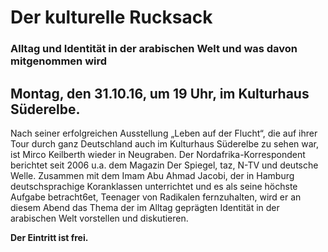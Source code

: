 # Der kulturelle Rucksack

### Alltag und Identität in der arabischen Welt und was davon mitgenommen wird

## Montag, den 31.10.16, um 19 Uhr, im Kulturhaus Süderelbe.

Nach seiner erfolgreichen Ausstellung „Leben auf der Flucht“, die auf
ihrer Tour durch ganz Deutschland auch im Kulturhaus Süderelbe zu sehen
war, ist Mirco Keilberth wieder in Neugraben. Der
Nordafrika-Korrespondent berichtet seit 2006 u.a. dem Magazin Der
Spiegel, taz, N-TV und deutsche Welle. Zusammen mit dem Imam Abu Ahmad
Jacobi, der in Hamburg deutschsprachige Koranklassen unterrichtet und es
als seine höchste Aufgabe betracht6et, Teenager von Radikalen
fernzuhalten, wird er an diesem Abend das Thema der im Alltag geprägten
Identität in der arabischen Welt vorstellen und diskutieren.

**Der Eintritt ist frei.**
